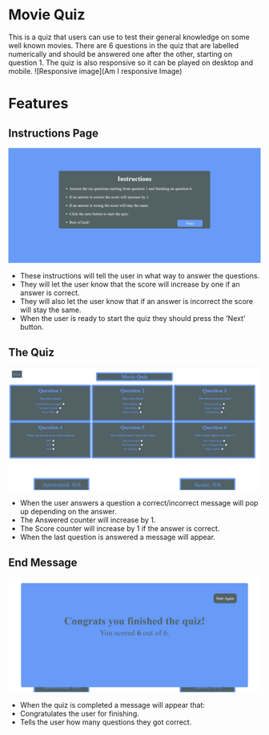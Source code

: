 # Movie Quiz

This is a quiz that users can use to test their general knowledge on some well known movies.
There are 6 questions in the quiz that are labelled numerically and should be answered one after the other, starting on question 1.
The quiz is also responsive so it can be played on desktop and mobile.
![Responsive image](Am I responsive Image)

# Features

## Instructions Page

![Responsive image](Assets/Images/Instructions-Image.jpg)

- These instructions will tell the user in what way to answer the questions.
- They will let the user know that the score will increase by one if an answer is correct.
- They will also let the user know that if an answer is incorrect the score will stay the same.
- When the user is ready to start the quiz they should press the 'Next' button.




## The Quiz

![Responsive image](Assets/Images/Quiz-Image.jpg)

- When the user answers a question a correct/incorrect message will pop up depending on the answer.
- The Answered counter will increase by 1.
- The Score counter will increase by 1 if the answer is correct.
- When the last question is answered a message will appear.





## End Message 

![Responsive image](Assets/Images/EndResult-Image.jpg)

- When the quiz is completed a message will appear that:
- Congratulates the user for finishing.
- Tells the user how many questions they got correct.



